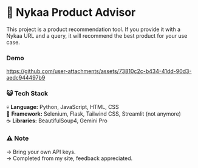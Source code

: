 # 💄 Nykaa Product Advisor 

This project is a product recommendation tool. If you provide it with a Nykaa URL and a query, it will recommend the best product for your use case. 

### Demo

https://github.com/user-attachments/assets/73810c2c-b434-41dd-90d3-aedc944497b9

### 😺 Tech Stack

💀 __Language:__ Python, JavaScript, HTML, CSS<br>
🤡 __Framework:__ Selenium, Flask, Tailwind CSS, Streamlit (not anymore) <br>
☕ __Libraries:__ BeautifulSoup4, Gemini Pro

### ⚠️ Note

-> Bring your own API keys.<br>
-> Completed from my site, feedback appreciated.

